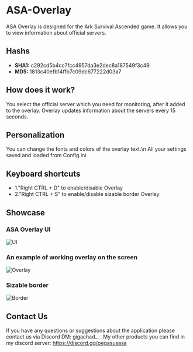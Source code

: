 # **ASA-Overlay**
ASA Overlay is designed for the Ark Survival Ascended game. It allows you to view information about official servers.
## **Hashs**
* **SHA1:** c292cd5b4cc7fcc4957da3e2dec8a187549f3c49
* **MD5:** 1813c40efb14ffb7c09dc677222d03a7
## **How does it work?**
You select the official server which you need for monitoring, after it added to the overlay. Overlay updates information about the servers every 15 seconds.
## **Personalization**
You can change the fonts and colors of the overlay text.\n
All your settings saved and loaded from Config.ini
## **Keyboard shortcuts**
* 1."Right CTRL + D" to enable/disable Overlay
* 2."Right CTRL + S" to enable/disable sizable border Overlay
## **Showcase**

### **ASA Overlay UI**
![UI](https://cdn.discordapp.com/attachments/1318295231510089828/1318295281220980786/Screenshot_3.png?ex=6761cda7&is=67607c27&hm=e087e692a70badc35bac4f544a1f118c485c0c1bf3a97347a66c07166b0f11f3&)
### **An example of working overlay on the screen**
![Overlay](https://cdn.discordapp.com/attachments/1318295231510089828/1318295281447731217/Screenshot_5.png?ex=6761cda7&is=67607c27&hm=5d6e4c4ea2ce7b7ed386a57dfb37597854cdea1945fbf587a9634432e97a7de8&)
### **Sizable border**
![Border](https://cdn.discordapp.com/attachments/1318295231510089828/1318296478057369662/Screenshot_6.png?ex=6761cec5&is=67607d45&hm=93a13de416dac46a2f1d2166f5890f30eb8f621141a016ce27e5f0dc7b7761f4&)
## **Contact Us**
If you have any questions or suggestions about the application please contact us via Discord DM: gigachad_. .
My other products you can find in my discord server: https://discord.gg/pegasusasa
